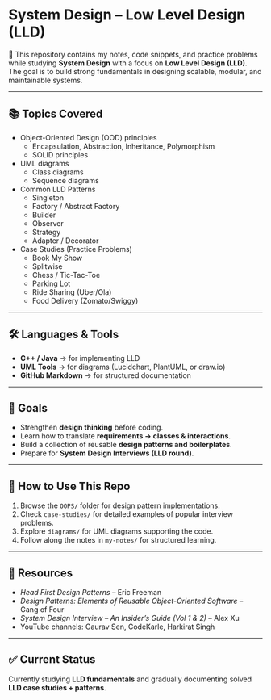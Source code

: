 # System Design – Low Level Design (LLD)

📌 This repository contains my notes, code snippets, and practice problems while studying **System Design** with a focus on **Low Level Design (LLD)**.  
The goal is to build strong fundamentals in designing scalable, modular, and maintainable systems.

---

## 📚 Topics Covered

- Object-Oriented Design (OOD) principles  
  - Encapsulation, Abstraction, Inheritance, Polymorphism  
  - SOLID principles  
- UML diagrams  
  - Class diagrams  
  - Sequence diagrams  
- Common LLD Patterns  
  - Singleton  
  - Factory / Abstract Factory  
  - Builder  
  - Observer  
  - Strategy  
  - Adapter / Decorator  
- Case Studies (Practice Problems)  
  - Book My Show  
  - Splitwise  
  - Chess / Tic-Tac-Toe  
  - Parking Lot  
  - Ride Sharing (Uber/Ola)  
  - Food Delivery (Zomato/Swiggy)  

---

## 🛠️ Languages & Tools

- **C++ / Java** → for implementing LLD  
- **UML Tools** → for diagrams (Lucidchart, PlantUML, or draw.io)  
- **GitHub Markdown** → for structured documentation  

---

## 🎯 Goals

- Strengthen **design thinking** before coding.  
- Learn how to translate **requirements → classes & interactions**.  
- Build a collection of reusable **design patterns and boilerplates**.  
- Prepare for **System Design Interviews (LLD round)**.  

---

## 🚀 How to Use This Repo

1. Browse the `OOPS/` folder for design pattern implementations.  
2. Check `case-studies/` for detailed examples of popular interview problems.  
3. Explore `diagrams/` for UML diagrams supporting the code.  
4. Follow along the notes in `my-notes/` for structured learning.  

---

## 📖 Resources

- *Head First Design Patterns* – Eric Freeman  
- *Design Patterns: Elements of Reusable Object-Oriented Software* – Gang of Four  
- *System Design Interview – An Insider’s Guide (Vol 1 & 2)* – Alex Xu  
- YouTube channels: Gaurav Sen, CodeKarle, Harkirat Singh  

---

## ✅ Current Status

Currently studying **LLD fundamentals** and gradually documenting solved **LLD case studies + patterns**.  
